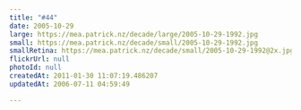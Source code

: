 ```yaml
---
title: "#44"
date: 2005-10-29
large: https://mea.patrick.nz/decade/large/2005-10-29-1992.jpg
small: https://mea.patrick.nz/decade/small/2005-10-29-1992.jpg
smallRetina: https://mea.patrick.nz/decade/small/2005-10-29-1992@2x.jpg
flickrUrl: null
photoId: null
createdAt: 2011-01-30 11:07:19.486207
updatedAt: 2006-07-11 04:59:49

---
```


